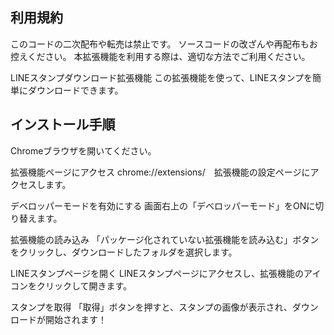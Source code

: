## 利用規約
このコードの二次配布や転売は禁止です。
ソースコードの改ざんや再配布もお控えください。
本拡張機能を利用する際は、適切な方法でご利用ください。

LINEスタンプダウンロード拡張機能
この拡張機能を使って、LINEスタンプを簡単にダウンロードできます。

## インストール手順
Chromeブラウザを開いてください。

拡張機能ページにアクセス
chrome://extensions/　拡張機能の設定ページにアクセスします。

デベロッパーモードを有効にする
画面右上の「デベロッパーモード」をONに切り替えます。

拡張機能の読み込み
「パッケージ化されていない拡張機能を読み込む」ボタンをクリックし、ダウンロードしたフォルダを選択します。

LINEスタンプページを開く
LINEスタンプページにアクセスし、拡張機能のアイコンをクリックして開きます。

スタンプを取得
「取得」ボタンを押すと、スタンプの画像が表示され、ダウンロードが開始されます！


